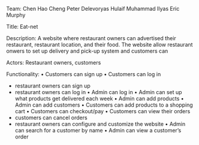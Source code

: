 Team: Chen Hao Cheng
      Peter Delevoryas
      Hulaif Muhammad Ilyas
      Eric Murphy

Title: Eat-net

Description: A website where restaurant owners can advertised their restaurant, restaurant location, and their food. The website allow restaurant onwers to set up delivery and pick-up system and customers can 

Actors: Restaurant owners, customers

Functionality:
  • Customers can sign up
  • Customers can log in
  * restaurant owners can sign up
  * restaurant owners can log in
  • Admin can log in
  • Admin can set up what products get delivered each week
  • Admin can add products
  • Admin can add customers
  • Customers can add products to a shopping cart
  • Customers can checkout/pay
  • Customers can view their orders
  * customers can cancel orders
  * restaurant owners can configure and customize the website
  • Admin can search for a customer by name
  • Admin can view a customer’s order
